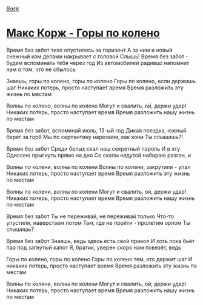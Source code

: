 ###### [Back](../Readme.md)
# [Макс Корж - Горы по колено](tabs.md)

Время без забот тихо опустилось за горизонт
А за ним и новый снежный ком делами накрывает с головой
Слышь! Время без забот - будем вспоминать тебя через год
Из автомобилей радивцо напомнит нам о том, что не сбылось

Знаешь, горы по колено, горы по колено
Горы по колено, если держишь шаг
Никаких потерь, просто наступает время
Время разложить эту жизнь по местам

Волны по колено, волны по колено
Могут и свалить, ой, держи удар!
Никаких потерь, просто наступает время
Время разложить нашу жизнь по местам

Время без забот, вспоминай июль, 13-ый год
Дикая поездка, южный берег за горб
Мы по серпантину нарезаем, как кони
Ты слышишь?!

Время без забот
Среди белых скал наш секретный пароль
И в эту Одиссею прыгнуть прямо на дно
Со скалы надутой набираю разгон, и

Волны по колени, волны по колени
Волны по колени, закрутили - упал
Никаких потерь, просто наступает время
Время разложить эту жизнь по местам

Волны по колени, волны по колени
Могут и свалить, ой, держи удар!
Никаких потерь, просто наступает время
Время разложить нашу жизнь по местам

Время без забот
Ты не переживай, не переживай только
Что-то упустили, наверстаем потом
Там, где не пройти - пролетим орлом
Ты слышишь?

Время без забот
Знаешь, ведь здесь есть свой прикол
И хоть пока бьёт пар под загнутый капот
Я, братик, уверен скоро нам повезёт, ведь

Горы по колено, горы по колено
Горы по колено тем, кто держит шаг
И никаких потерь, просто наступает время
Время разложить эту жизнь по местам

Волны по колени, волны по колени
Могут и свалить, ой, держи удар!
Никаких потерь, просто наступает время
Время разложить нашу жизнь по местам
